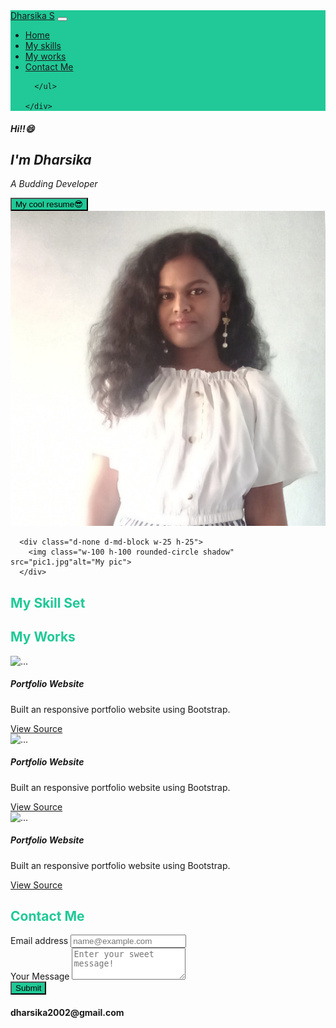 <!DOCTYPE html>
<html>
  <head>
    <meta charset="utf-8">
    <meta name="viewport" content="width=device-width">
    <title>repl.it</title>
    <link href="https://cdn.jsdelivr.net/npm/bootstrap@5.0.1/dist/css/bootstrap.min.css" rel="stylesheet" integrity="sha384-+0n0xVW2eSR5OomGNYDnhzAbDsOXxcvSN1TPprVMTNDbiYZCxYbOOl7+AMvyTG2x" crossorigin="anonymous">
    <link rel="stylesheet" href="https://cdnjs.cloudflare.com/ajax/libs/font-awesome/5.15.3/css/all.min.css" integrity="sha512-iBBXm8fW90+nuLcSKlbmrPcLa0OT92xO1BIsZ+ywDWZCvqsWgccV3gFoRBv0z+8dLJgyAHIhR35VZc2oM/gI1w==" crossorigin="anonymous" referrerpolicy="no-referrer" />
    <style>
    .navbar-custom {
            background-color: #20c997;
        }
        .teal{
          color:#20c997;
        }
        </style>
  </head>
  <body>
    <nav class="navbar sticky-top navbar-expand-lg navbar-dark navbar-custom">
  <div class="container-fluid">
    <a class="navbar-brand" href="#">Dharsika S</a>
    <button class="navbar-toggler" type="button" data-bs-toggle="collapse" data-bs-target="#navbarSupportedContent" aria-controls="navbarSupportedContent" aria-expanded="false" aria-label="Toggle navigation">
      <span class="navbar-toggler-icon"></span>
    </button>
    <div class="collapse navbar-collapse" id="navbarSupportedContent">
      <ul class="navbar-nav me-auto mb-2 mb-lg-0">
        <li class="nav-item">
          <a class="nav-link active" aria-current="page" href="#hero">Home</a>
        </li>
        <li class="nav-item">
          <a class="nav-link" href="#skills">My skills</a>
        </li>
        <li class="nav-item">
          <a class="nav-link" href="#my works">My works</a>
        </li>
        <li class="nav-item">
          <a class="nav-link" href="#contact">Contact Me</a>
        </li>
        
      </ul>
      
    </div>
  </div>
</nav>
<main class="container mt-3">
  <section id="hero" class="d-flex justify-content-sm-center justify-content-md-evenly align-items-center flex-column-reverse gap-3 flex-md-row">
    <div class="d-flex justify-content-sm-center align-items-center flex-column align-items-md-start">
      <h5><em>Hi!!😄</em></h5>
      <h1><em>I'm Dharsika</em></h1>
      <p><em>A Budding Developer</em></p>
      <button class="btn btn-dark navbar-custom btn-sm">My cool resume😎</button>
    </div>
    <div class=" d-md-none w-50 h-50">
      <img class="w-100 h-100 rounded-circle shadow" src="pic1.jpg"alt="My pic">
      </div>
      
      <div class="d-none d-md-block w-25 h-25">
        <img class="w-100 h-100 rounded-circle shadow" src="pic1.jpg"alt="My pic">
      </div>
  </section>
  <section id="skills" class="mt-5 p-4">
<h1 class="teal text-center">My Skill Set</h1>
<div class="mt-4 d-md-none d-flex justify-content-evenly">
  <i class="fab fa-html5 fa-3x" style="color:#f4470b"></i>
  <i class="fab fa-css3-alt fa-3x text-primary"></i>
  <i class="fab fa-bootstrap fa-3x" style="color:#730fef"></i>
</div>
<div class="mt-4  d-none d-md-flex justify-content-evenly">
  <i class="fab fa-html5 fa-7x" style="color:#f4470b"></i>
  <i class="fab fa-css3-alt fa-7x text-primary"></i>
  <i class="fab fa-bootstrap fa-7x" style="color:#730fef"></i>
</div>
  </section>
  <section id="my works" class="mt-4 p-4">
    <h1 class="teal text-center">My Works</h1>
    <div class="row">
    <div class="col-sm col-md-4">
    <div class="card  mb-2">
  <img src="https://images.unsplash.com/photo-1485988412941-77a35537dae4?ixlib=rb-1.2.1&ixid=MnwxMjA3fDB8MHxwaG90by1wYWdlfHx8fGVufDB8fHx8&auto=format&fit=crop&w=772&q=80" class="card-img-top" alt="...">
  <div class="card-body">
    <h5 class="card-title">Portfolio Website</h5>
    <p class="card-text">Built an responsive portfolio website using Bootstrap. </p>
    <a href="#" class="btn btn-dark">View Source <i class="fab fa-github"></i></a>
  </div>
</div>
    </div>   
<div class="col-sm col-md-4">
    <div class="card  mb-2">
  <img src="https://images.unsplash.com/photo-1485988412941-77a35537dae4?ixlib=rb-1.2.1&ixid=MnwxMjA3fDB8MHxwaG90by1wYWdlfHx8fGVufDB8fHx8&auto=format&fit=crop&w=772&q=80" class="card-img-top" alt="...">
  <div class="card-body">
    <h5 class="card-title">Portfolio Website</h5>
    <p class="card-text">Built an responsive portfolio website using Bootstrap. </p>
    <a href="#" class="btn btn-dark">View Source <i class="fab fa-github"></i></a>
  </div>
</div>
    </div>   
    <div class="col-sm col-md-4">
    <div class="card  mb-2">
  <img src="https://images.unsplash.com/photo-1485988412941-77a35537dae4?ixlib=rb-1.2.1&ixid=MnwxMjA3fDB8MHxwaG90by1wYWdlfHx8fGVufDB8fHx8&auto=format&fit=crop&w=772&q=80" class="card-img-top" alt="...">
  <div class="card-body">
    <h5 class="card-title">Portfolio Website</h5>
    <p class="card-text">Built an responsive portfolio website using Bootstrap. </p>
    <a href="#" class="btn btn-dark">View Source <i class="fab fa-github"></i></a>
  </div>
</div>
    </div>   
  </section>
  <section id="contact" class="mt-4 py-4">
    <h1 class="teal text-center">Contact Me</h1>
    <div class="row">
      <div class="col-sm col-md-8">
 <form>
   <div class="mb-3">
  <label for="exampleFormControlInput1" class="form-label">Email address</label>
  <input type="email" required class="form-control" id="exampleFormControlInput1" placeholder="name@example.com">
</div>
<div class="mb-3">
  <label for="exampleFormControlTextarea1" class="form-label">Your Message</label>
  <textarea class="form-control" id="exampleFormControlTextarea1" required placeholder="Enter your sweet message!" rows="3"></textarea>
</div>
<button type="submit" class="btn btn-dark navbar-custom">Submit</button>
 </form>
      </div>
      <div class="col-sm col-md-4">
 <div class="mt-3">
   <h4><i class="fas fa-at teal"></i>dharsika2002@gmail.com</h4>
   <a class="btn btn-dark navbar-custom" href="#" role="button"><i class="fab fa-github"></i></a>
   <a class="btn btn-dark navbar-custom"  role="button" href="https://www.linkedin.com/in/dharsika-s-a05a451a6?lipi=urn%3Ali%3Apage%3Ad_flagship3_profile_view_base_contact_details%3BT9h%2F8zBYTWWv6UJuZyHcMw%3D%3D"><i class="fab fa-linkedin"></i></a>
   <a class="btn btn-dark navbar-custom" href="https://instagram.com/dharsika11?utm_medium=copy_link" role="button"><i class="fab fa-instagram"></i></a>
 </div>
    </div>
  </section>
</main>
    <script src="https://cdn.jsdelivr.net/npm/bootstrap@5.0.1/dist/js/bootstrap.bundle.min.js" integrity="sha384-gtEjrD/SeCtmISkJkNUaaKMoLD0//ElJ19smozuHV6z3Iehds+3Ulb9Bn9Plx0x4" crossorigin="anonymous"></script>
  </body>
</html>
